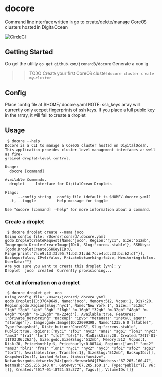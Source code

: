 # docore
Command line interface written in go to create/delete/manage CoreOS clusters hosted in DigitalOcean

[![CircleCI](https://circleci.com/gh/jconard3/docore/tree/master.svg?style=svg)](https://circleci.com/gh/jconard3/docore/tree/master)

## Getting Started
Go get the utility
`go get github.com/jconard3/docore`
Generate a config
>>TODO
Create your first CoreOS cluster
`docore cluster create my-cluster`

## Config
Place config file at $HOME/.docore.yaml
NOTE: ssh_keys array will currently only accpet fingerprints of ssh keys. If you place a full public key in the array, it will fail to create a droplet

## Usage
```
 $ docore --help
Docore is a CLI to manage a CoreOS cluster hosted on DigitalOcean.
This application provides cluster-level management interfaces as well as fine-
grained droplet-level control.

Usage:
  docore [command]

Available Commands:
  droplet     Interface for DigitalOcean Droplets

Flags:
      --config string   config file (default is $HOME/.docore.yaml)
  -t, --toggle          Help message for toggle

Use "docore [command] --help" for more information about a command.
```

### Create a droplet
```
 $ docore droplet create --name joco
Using config file: /Users/jconard/.docore.yaml
godo.DropletCreateRequest{Name:"joco", Region:"nyc1", Size:"512mb", Image:godo.DropletCreateImage{ID:0, Slug:"coreos-stable"}, SSHKeys:[godo.DropletCreateSSHKey{ID:0, Fingerprint:"7a:e9:13:23:95:71:b2:21:dd:7c:e4:db:33:bc:b2:df"}], Backups:false, IPv6:false, PrivateNetworking:false, Monitoring:false, UserData:""}
Are you sure you want to create this droplet [y/n]: y
Droplet  joco  created. Currently provisioning...
```

### Get all information on a droplet
```
 $ docore droplet get joco
Using config file: /Users/jconard/.docore.yaml
godo.Droplet{ID:37649649, Name:"joco", Memory:512, Vcpus:1, Disk:20, Region:godo.Region{Slug:"nyc1", Name:"New York 1", Sizes:["512mb" "1gb" "2gb" "4gb" "8gb" "16gb" "m-16gb" "32gb" "m-32gb" "48gb" "m-64gb" "64gb" "m-128gb" "m-224gb"], Available:true, Features:["private_networking" "backups" "ipv6" "metadata" "install_agent" "storage"]}, Image:godo.Image{ID:22099398, Name:"1235.6.0 (stable)", Type:"snapshot", Distribution:"CoreOS", Slug:"coreos-stable", Public:true, Regions:["nyc1" "sfo1" "nyc2" "ams2" "sgp1" "lon1" "nyc3" "ams3" "fra1" "tor1" "sfo2" "blr1"], MinDiskSize:20, Created:"2017-01-11T03:06:26Z"}, Size:godo.Size{Slug:"512mb", Memory:512, Vcpus:1, Disk:20, PriceMonthly:5, PriceHourly:0.00744, Regions:["ams1" "ams2" "ams3" "blr1" "fra1" "lon1" "nyc1" "nyc2" "nyc3" "sfo1" "sfo2" "sgp1" "tor1"], Available:true, Transfer:1}, SizeSlug:"512mb", BackupIDs:[], SnapshotIDs:[], Locked:false, Status:"active", Networks:godo.Networks{V4:[godo.NetworkV4{IPAddress:"67.205.160.47", Netmask:"255.255.240.0", Gateway:"67.205.160.1", Type:"public"}], V6:[]}, Created:"2017-01-18T21:55:37Z", Tags:[], VolumeIDs:[]}
```
